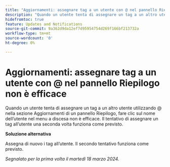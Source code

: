 ```yaml
---
title: "Aggiornamenti: assegnare tag a un utente con @ nel pannello Riepilogo non è efficace"
description: "Quando un utente tenta di assegnare un tag a un altro utente utilizzando @ nella sezione Aggiornamenti di un pannello Riepilogo, fare clic sul nome dell’utente nel menu a discesa non è efficace. Il tentativo di assegnare un secondo tag all’utente funziona come previsto."
hidefromtoc: true
feature: Updates and Notifications
source-git-commit: 9a362d9da12ef7d95954754d269f166bf213732a
workflow-type: tm+mt
source-wordcount: '0'
ht-degree: 0%

---
```



# Aggiornamenti: assegnare tag a un utente con @ nel pannello Riepilogo non è efficace

Quando un utente tenta di assegnare un tag a un altro utente utilizzando @ nella sezione Aggiornamenti di un pannello Riepilogo, fare clic sul nome dell’utente nel menu a discesa non è efficace. Il tentativo di assegnare un tag all’utente una seconda volta funziona come previsto.

**Soluzione alternativa**

Assegna di nuovo i tag all’utente. Il secondo tentativo funziona come previsto.

_Segnalato per la prima volta il martedì 18 marzo 2024._


